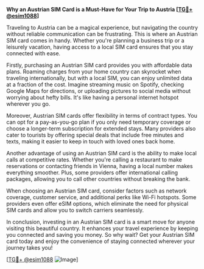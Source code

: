 **Why an Austrian SIM Card is a Must-Have for Your Trip to Austria [[TG💪+ @esim1088](https://t.me/s/esim1088)]**

Traveling to Austria can be a magical experience, but navigating the country without reliable communication can be frustrating. This is where an Austrian SIM card comes in handy. Whether you're planning a business trip or a leisurely vacation, having access to a local SIM card ensures that you stay connected with ease.

Firstly, purchasing an Austrian SIM card provides you with affordable data plans. Roaming charges from your home country can skyrocket when traveling internationally, but with a local SIM, you can enjoy unlimited data at a fraction of the cost. Imagine streaming music on Spotify, checking Google Maps for directions, or uploading pictures to social media without worrying about hefty bills. It's like having a personal internet hotspot wherever you go.

Moreover, Austrian SIM cards offer flexibility in terms of contract types. You can opt for a pay-as-you-go plan if you only need temporary coverage or choose a longer-term subscription for extended stays. Many providers also cater to tourists by offering special deals that include free minutes and texts, making it easier to keep in touch with loved ones back home.

Another advantage of using an Austrian SIM card is the ability to make local calls at competitive rates. Whether you're calling a restaurant to make reservations or contacting friends in Vienna, having a local number makes everything smoother. Plus, some providers offer international calling packages, allowing you to call other countries without breaking the bank.

When choosing an Austrian SIM card, consider factors such as network coverage, customer service, and additional perks like Wi-Fi hotspots. Some providers even offer eSIM options, which eliminate the need for physical SIM cards and allow you to switch carriers seamlessly.

In conclusion, investing in an Austrian SIM card is a smart move for anyone visiting this beautiful country. It enhances your travel experience by keeping you connected and saving you money. So why wait? Get your Austrian SIM card today and enjoy the convenience of staying connected wherever your journey takes you!

[[TG💪+ @esim1088](https://t.me/s/esim1088) ![Image](https://i.postimg.cc/Y0z9fWf4/image.png)]